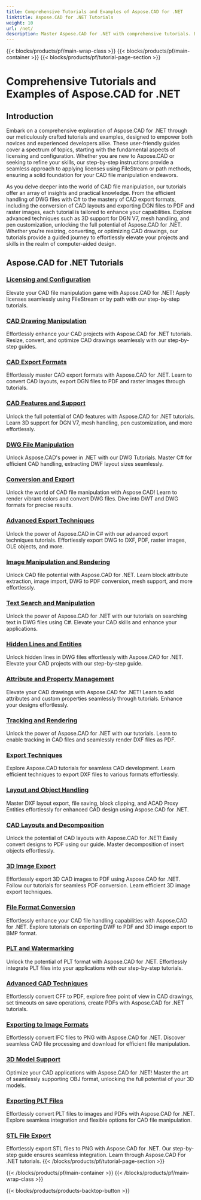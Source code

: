 ```yaml
---
title: Comprehensive Tutorials and Examples of Aspose.CAD for .NET 
linktitle: Aspose.CAD for .NET Tutorials
weight: 10
url: /net/
description: Master Aspose.CAD for .NET with comprehensive tutorials. Elevate your CAD skills from licensing to advanced export techniques. Unlock hidden features effortlessly.
---
```


{{< blocks/products/pf/main-wrap-class >}}
{{< blocks/products/pf/main-container >}}
{{< blocks/products/pf/tutorial-page-section >}}

# Comprehensive Tutorials and Examples of Aspose.CAD for .NET


## Introduction

Embark on a comprehensive exploration of Aspose.CAD for .NET through our meticulously crafted tutorials and examples, designed to empower both novices and experienced developers alike. These user-friendly guides cover a spectrum of topics, starting with the fundamental aspects of licensing and configuration. Whether you are new to Aspose.CAD or seeking to refine your skills, our step-by-step instructions provide a seamless approach to applying licenses using FileStream or path methods, ensuring a solid foundation for your CAD file manipulation endeavors.

As you delve deeper into the world of CAD file manipulation, our tutorials offer an array of insights and practical knowledge. From the efficient handling of DWG files with C# to the mastery of CAD export formats, including the conversion of CAD layouts and exporting DGN files to PDF and raster images, each tutorial is tailored to enhance your capabilities. Explore advanced techniques such as 3D support for DGN V7, mesh handling, and pen customization, unlocking the full potential of Aspose.CAD for .NET. Whether you're resizing, converting, or optimizing CAD drawings, our tutorials provide a guided journey to effortlessly elevate your projects and skills in the realm of computer-aided design.

## Aspose.CAD for .NET Tutorials
### [Licensing and Configuration](./licensing-and-configuration/)
Elevate your CAD file manipulation game with Aspose.CAD for .NET! Apply licenses seamlessly using FileStream or by path with our step-by-step tutorials. 
### [CAD Drawing Manipulation](./cad-drawing-manipulation/)
Effortlessly enhance your CAD projects with Aspose.CAD for .NET tutorials. Resize, convert, and optimize CAD drawings seamlessly with our step-by-step guides.
### [CAD Export Formats](./cad-export-formats/)
Effortlessly master CAD export formats with Aspose.CAD for .NET. Learn to convert CAD layouts, export DGN files to PDF and raster images through tutorials.
### [CAD Features and Support](./cad-features-and-support/)
Unlock the full potential of CAD features with Aspose.CAD for .NET tutorials. Learn 3D support for DGN V7, mesh handling, pen customization, and more effortlessly.
### [DWG File Manipulation](./dwg-file-manipulation/)
Unlock Aspose.CAD's power in .NET with our DWG Tutorials. Master C# for efficient CAD handling, extracting DWF layout sizes seamlessly.
### [Conversion and Export](./conversion-and-export/)
Unlock the world of CAD file manipulation with Aspose.CAD! Learn to render vibrant colors and convert DWG files. Dive into DWT and DWG formats for precise results.
### [Advanced Export Techniques](./advanced-export-techniques/)
Unlock the power of Aspose.CAD in C# with our advanced export techniques tutorials. Effortlessly export DWG to DXF, PDF, raster images, OLE objects, and more.
### [Image Manipulation and Rendering](./image-manipulation-and-rendering/)
Unlock CAD file potential with Aspose.CAD for .NET. Learn block attribute extraction, image import, DWG to PDF conversion, mesh support, and more effortlessly.
### [Text Search and Manipulation](./text-search-and-manipulation/)
Unlock the power of Aspose.CAD for .NET with our tutorials on searching text in DWG files using C#. Elevate your CAD skills and enhance your applications.
### [Hidden Lines and Entities](./hidden-lines-and-entities/)
Unlock hidden lines in DWG files effortlessly with Aspose.CAD for .NET. Elevate your CAD projects with our step-by-step guide.
### [Attribute and Property Management](./attribute-and-property-management/)
Elevate your CAD drawings with Aspose.CAD for .NET! Learn to add attributes and custom properties seamlessly through tutorials. Enhance your designs effortlessly.
### [Tracking and Rendering](./tracking-and-rendering/)
Unlock the power of Aspose.CAD for .NET with our tutorials. Learn to enable tracking in CAD files and seamlessly render DXF files as PDF.
### [Export Techniques](./export-techniques/)
Explore Aspose.CAD tutorials for seamless CAD development. Learn efficient techniques to export DXF files to various formats effortlessly.
### [Layout and Object Handling](./layout-and-object-handling/)
Master DXF layout export, file saving, block clipping, and ACAD Proxy Entities effortlessly for enhanced CAD design using Aspose.CAD for .NET.
### [CAD Layouts and Decomposition](./cad-layouts-and-decomposition/)
Unlock the potential of CAD layouts with Aspose.CAD for .NET! Easily convert designs to PDF using our guide. Master decomposition of insert objects effortlessly.
### [3D Image Export](./3d-image-export/)
Effortlessly export 3D CAD images to PDF using Aspose.CAD for .NET. Follow our tutorials for seamless PDF conversion. Learn efficient 3D image export techniques.
### [File Format Conversion](./file-format-conversion/)
Effortlessly enhance your CAD file handling capabilities with Aspose.CAD for .NET. Explore tutorials on exporting DWF to PDF and 3D image export to BMP format.
### [PLT and Watermarking](./plt-and-watermarking/)
Unlock the potential of PLT format with Aspose.CAD for .NET. Effortlessly integrate PLT files into your applications with our step-by-step tutorials.
### [Advanced CAD Techniques](./advanced-cad-techniques/)
Effortlessly convert CFF to PDF, explore free point of view in CAD drawings, set timeouts on save operations, create PDFs with Aspose.CAD for .NET tutorials.
### [Exporting to Image Formats](./exporting-to-image-formats/)
Effortlessly convert IFC files to PNG with Aspose.CAD for .NET. Discover seamless CAD file processing and download for efficient file manipulation.
### [3D Model Support](./3d-model-support/)
Optimize your CAD applications with Aspose.CAD for .NET! Master the art of seamlessly supporting OBJ format, unlocking the full potential of your 3D models.
### [Exporting PLT Files](./exporting-plt-files/)
Effortlessly convert PLT files to images and PDFs with Aspose.CAD for .NET. Explore seamless integration and flexible options for CAD file manipulation.
### [STL File Export](./stl-file-export/)
Effortlessly export STL files to PNG with Aspose.CAD for .NET. Our step-by-step guide ensures seamless integration. Learn through Aspose.CAD For .NET tutorials.
{{< /blocks/products/pf/tutorial-page-section >}}

{{< /blocks/products/pf/main-container >}}
{{< /blocks/products/pf/main-wrap-class >}}

{{< blocks/products/products-backtop-button >}}
